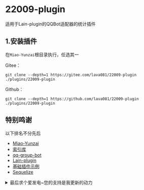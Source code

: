 # 22009-plugin
适用于Lain-plugin的QQBot适配器的统计插件

## 1.安装插件

在`Miao-Yunzai`根目录执行，任选其一

Gitee：
```
git clone --depth=1 https://gitee.com/lava081/22009-plugin ./plugins/22009-plugin
```

Github：
```
git clone --depth=1 https://github.com/lava081/22009-plugin ./plugins/22009-plugin
```

## 特别鸣谢

以下排名不分先后

- [Miao-Yunzai](https://github.com/yoimiya-kokomi/Miao-Yunzai)
- [索引库](https://github.com/yhArcadia/Yunzai-Bot-plugins-index)
- [qq-group-bot](https://github.com/lc-cn/qq-group-bot)
- [Lain-plugin](https://github.com/Zyy955/Lain-plugin)
- [基础插件示例](https://github.com/Zyy955/Miao-Yunzai-plugin)
- [Sequelize](https://sequelize.org/)

<details><summary>最后求个爱发电~您的支持是我更新的动力</summary>

![爱发电](https://shp.qpic.cn/collector/1902688707/4df703e1-aa6a-4690-b48a-eb5bb3b581d6/0)
[爱发电](https://afdian.net/a/lava081)

</details>
